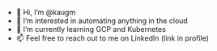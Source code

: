 - 👋 Hi, I’m @kaugm
- 👀 I’m interested in automating anything in the cloud
- 🌱 I’m currently learning GCP and Kubernetes
- 📫 Feel free to reach out to me on LinkedIn (link in profile)

<!---
kaugm/kaugm is a ✨ special ✨ repository because its `README.md` (this file) appears on your GitHub profile.
You can click the Preview link to take a look at your changes.
--->
